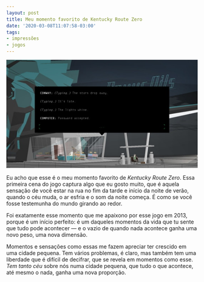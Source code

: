 ```yaml
---
layout: post
title: Meu momento favorito de Kentucky Route Zero
date: '2020-03-08T11:07:58-03:00'
tags:
- impressões
- jogos
---
```


![](/uploads/tumblr_files/d4d566345ec7c6b1d49aff4853496e52bc195afa.png)  

Eu acho que esse é o meu momento favorito de _Kentucky Route Zero_. Essa primeira cena do jogo captura algo que eu gosto muito, que é aquela sensação de você estar na rua no fim da tarde e início da noite de verão, quando o céu muda, o ar esfria e o som da noite começa. É como se você fosse testemunha do mundo girando ao redor.

Foi exatamente esse momento que me apaixono por esse jogo em 2013, porque é um início perfeito: é um daqueles momentos da vida que tu sente que tudo pode acontecer — e o vazio de quando nada acontece ganha uma novo peso, uma nova dimensão.

Momentos e sensações como essas me fazem apreciar ter crescido em uma cidade pequena. Tem vários problemas, é claro, mas também tem uma liberdade que é difícil de decifrar, que se revela em momentos como esse. _Tem tanto céu_ sobre nós numa cidade pequena, que tudo o que acontece, até mesmo o nada, ganha uma nova proporção.

